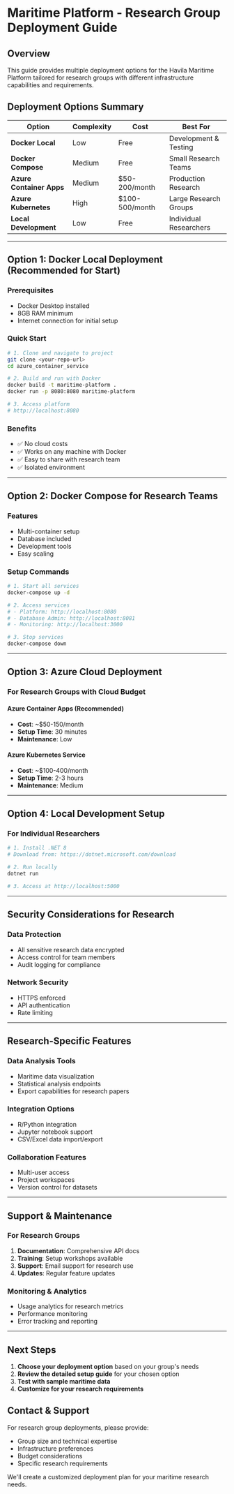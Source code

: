# Maritime Platform - Research Group Deployment Guide

## Overview
This guide provides multiple deployment options for the Havila Maritime Platform tailored for research groups with different infrastructure capabilities and requirements.

## Deployment Options Summary

| Option | Complexity | Cost | Best For |
|--------|------------|------|----------|
| **Docker Local** | Low | Free | Development & Testing |
| **Docker Compose** | Medium | Free | Small Research Teams |
| **Azure Container Apps** | Medium | $50-200/month | Production Research |
| **Azure Kubernetes** | High | $100-500/month | Large Research Groups |
| **Local Development** | Low | Free | Individual Researchers |

---

## Option 1: Docker Local Deployment (Recommended for Start)

### Prerequisites
- Docker Desktop installed
- 8GB RAM minimum
- Internet connection for initial setup

### Quick Start
```bash
# 1. Clone and navigate to project
git clone <your-repo-url>
cd azure_container_service

# 2. Build and run with Docker
docker build -t maritime-platform .
docker run -p 8080:8080 maritime-platform

# 3. Access platform
# http://localhost:8080
```

### Benefits
- ✅ No cloud costs
- ✅ Works on any machine with Docker
- ✅ Easy to share with research team
- ✅ Isolated environment

---

## Option 2: Docker Compose for Research Teams

### Features
- Multi-container setup
- Database included
- Development tools
- Easy scaling

### Setup Commands
```bash
# 1. Start all services
docker-compose up -d

# 2. Access services
# - Platform: http://localhost:8080
# - Database Admin: http://localhost:8081
# - Monitoring: http://localhost:3000

# 3. Stop services
docker-compose down
```

---

## Option 3: Azure Cloud Deployment

### For Research Groups with Cloud Budget

#### Azure Container Apps (Recommended)
- **Cost**: ~$50-150/month
- **Setup Time**: 30 minutes
- **Maintenance**: Low

#### Azure Kubernetes Service
- **Cost**: ~$100-400/month
- **Setup Time**: 2-3 hours
- **Maintenance**: Medium

---

## Option 4: Local Development Setup

### For Individual Researchers
```bash
# 1. Install .NET 8
# Download from: https://dotnet.microsoft.com/download

# 2. Run locally
dotnet run

# 3. Access at http://localhost:5000
```

---

## Security Considerations for Research

### Data Protection
- All sensitive research data encrypted
- Access control for team members
- Audit logging for compliance

### Network Security
- HTTPS enforced
- API authentication
- Rate limiting

---

## Research-Specific Features

### Data Analysis Tools
- Maritime data visualization
- Statistical analysis endpoints
- Export capabilities for research papers

### Integration Options
- R/Python integration
- Jupyter notebook support
- CSV/Excel data import/export

### Collaboration Features
- Multi-user access
- Project workspaces
- Version control for datasets

---

## Support & Maintenance

### For Research Groups
1. **Documentation**: Comprehensive API docs
2. **Training**: Setup workshops available
3. **Support**: Email support for research use
4. **Updates**: Regular feature updates

### Monitoring & Analytics
- Usage analytics for research metrics
- Performance monitoring
- Error tracking and reporting

---

## Next Steps

1. **Choose your deployment option** based on your group's needs
2. **Review the detailed setup guide** for your chosen option
3. **Test with sample maritime data**
4. **Customize for your research requirements**

## Contact & Support

For research group deployments, please provide:
- Group size and technical expertise
- Infrastructure preferences
- Budget considerations
- Specific research requirements

We'll create a customized deployment plan for your maritime research needs.